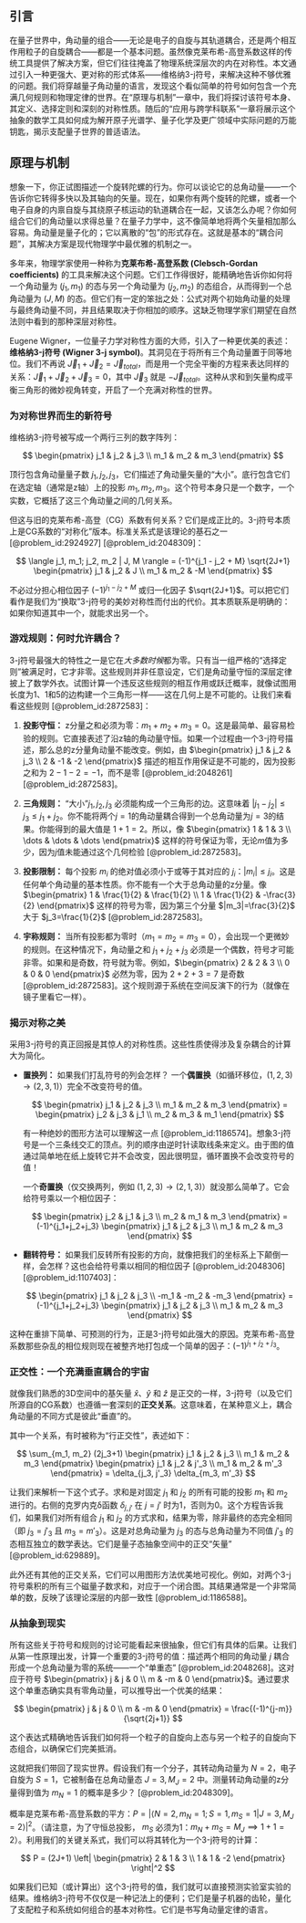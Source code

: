 ## 引言
在量子世界中，角动量的组合——无论是电子的自旋与其轨道耦合，还是两个相互作用粒子的自旋耦合——都是一个基本问题。虽然像克莱布希-高登系数这样的传统工具提供了解决方案，但它们往往掩盖了物理系统深层次的内在对称性。本文通过引入一种更强大、更对称的形式体系——维格纳3-j符号，来解决这种不够优雅的问题。我们将穿越量子角动量的语言，发现这个看似简单的符号如何包含一个充满几何规则和物理定律的世界。在“原理与机制”一章中，我们将探讨该符号本身、其定义、选择定则和深刻的对称性质。随后的“应用与跨学科联系”一章将展示这个抽象的数学工具如何成为解开原子光谱学、量子化学及更广领域中实际问题的万能钥匙，揭示支配量子世界的普适语法。

## 原理与机制

想象一下，你正试图描述一个旋转陀螺的行为。你可以谈论它的总角动量——一个告诉你它转得多快以及其轴向的矢量。现在，如果你有两个旋转的陀螺，或者一个电子自身的内禀自旋与其绕原子核运动的轨道耦合在一起，又该怎么办呢？你如何组合它们的角动量以求得总量？在量子力学中，这不像简单地将两个矢量相加那么容易。角动量是量子化的；它以离散的“包”的形式存在。这就是基本的“耦合问题”，其解决方案是现代物理学中最优雅的机制之一。

多年来，物理学家使用一种称为**克莱布希-高登系数 (Clebsch-Gordan coefficients)** 的工具来解决这个问题。它们工作得很好，能精确地告诉你如何将一个角动量为 $(j_1, m_1)$ 的态与另一个角动量为 $(j_2, m_2)$ 的态组合，从而得到一个总角动量为 $(J, M)$ 的态。但它们有一定的笨拙之处：公式对两个初始角动量的处理与最终角动量不同，并且结果取决于你相加的顺序。这缺乏物理学家们期望在自然法则中看到的那种深层对称性。

Eugene Wigner，一位量子力学对称性方面的大师，引入了一种更优美的表述：**维格纳3-j符号 (Wigner 3-j symbol)**。其洞见在于将所有三个角动量置于同等地位。我们不再说 $\vec{J}_1 + \vec{J}_2 = \vec{J}_{total}$，而是用一个完全平衡的方程来表达同样的关系：$\vec{J}_1 + \vec{J}_2 + \vec{J}_3 = 0$，其中 $\vec{J}_3$ 就是 $-\vec{J}_{total}$。这种从求和到矢量构成平衡三角形的微妙视角转变，开启了一个充满对称性的世界。

### 为对称世界而生的新符号

维格纳3-j符号被写成一个两行三列的数字阵列：

$$
\begin{pmatrix}
j_1 & j_2 & j_3 \\
m_1 & m_2 & m_3
\end{pmatrix}
$$

顶行包含角动量量子数 $j_1, j_2, j_3$，它们描述了角动量矢量的“大小”。底行包含它们在选定轴（通常是z轴）上的投影 $m_1, m_2, m_3$。这个符号本身只是一个数字，一个实数，它概括了这三个角动量之间的几何关系。

但这与旧的克莱布希-高登（CG）系数有何关系？它们是成正比的。3-j符号本质上是CG系数的“对称化”版本。标准关系式是该理论的基石之一 [@problem_id:2924927] [@problem_id:2048309]：

$$
\langle j_1, m_1; j_2, m_2 | J, M \rangle = (-1)^{j_1 - j_2 + M} \sqrt{2J+1} \begin{pmatrix} j_1 & j_2 & J \\ m_1 & m_2 & -M \end{pmatrix}
$$

不必过分担心相位因子 $(-1)^{j_1 - j_2 + M}$ 或归一化因子 $\sqrt{2J+1}$。可以把它们看作是我们为“换取”3-j符号的美妙对称性而付出的代价。其本质联系是明确的：如果你知道其中一个，就能求出另一个。

### 游戏规则：何时允许耦合？

3-j符号最强大的特性之一是它在*大多数时候*都为零。只有当一组严格的“选择定则”被满足时，它才非零。这些规则并非任意设定，它们是角动量守恒的深层定律披上了数学外衣。试图计算一个违反这些规则的相互作用或跃迁概率，就像试图用长度为1、1和5的边构建一个三角形一样——这在几何上是不可能的。让我们来看看这些规则 [@problem_id:2872583]：

1.  **投影守恒：** z分量之和必须为零：$m_1 + m_2 + m_3 = 0$。这是最简单、最容易检验的规则。它直接表述了沿z轴的角动量守恒。如果一个过程由一个3-j符号描述，那么总的z分量角动量不能改变。例如，由 $\begin{pmatrix} j_1 & j_2 & j_3 \\ 2 & -1 & -2 \end{pmatrix}$ 描述的相互作用保证是不可能的，因为投影之和为 $2 - 1 - 2 = -1$，而不是零 [@problem_id:2048261] [@problem_id:2872583]。

2.  **三角规则：** “大小”$j_1, j_2, j_3$ 必须能构成一个三角形的边。这意味着 $|j_1 - j_2| \le j_3 \le j_1 + j_2$。你不能将两个$j=1$的角动量耦合得到一个总角动量为$j=3$的结果。你能得到的最大值是 $1+1=2$。所以，像 $\begin{pmatrix} 1 & 1 & 3 \\ \dots & \dots & \dots \end{pmatrix}$ 这样的符号保证为零，无论$m$值为多少，因为$j$值未能通过这个几何检验 [@problem_id:2872583]。

3.  **投影限制：** 每个投影 $m_i$ 的绝对值必须小于或等于其对应的 $j_i$：$|m_i| \le j_i$。这是任何单个角动量的基本性质。你不能有一个大于总角动量的z分量。像 $\begin{pmatrix} 1 & \frac{1}{2} & \frac{1}{2} \\ 1 & \frac{1}{2} & -\frac{3}{2} \end{pmatrix}$ 这样的符号为零，因为第三个分量 $|m_3|=\frac{3}{2}$ 大于 $j_3=\frac{1}{2}$ [@problem_id:2872583]。

4.  **宇称规则：** 当所有投影都为零时（$m_1=m_2=m_3=0$），会出现一个更微妙的规则。在这种情况下，角动量之和 $j_1+j_2+j_3$ 必须是一个偶数，符号才可能非零。如果和是奇数，符号就为零。例如，$\begin{pmatrix} 2 & 2 & 3 \\ 0 & 0 & 0 \end{pmatrix}$ 必然为零，因为 $2+2+3=7$ 是奇数 [@problem_id:2872583]。这个规则源于系统在空间反演下的行为（就像在镜子里看它一样）。

### 揭示对称之美

采用3-j符号的真正回报是其惊人的对称性质。这些性质使得涉及复杂耦合的计算大为简化。

-   **置换列：** 如果我们打乱符号的列会怎样？
    一个**偶置换**（如循环移位，$(1,2,3) \to (2,3,1)$）完全不改变符号的值。

    $$ \begin{pmatrix} j_1 & j_2 & j_3 \\ m_1 & m_2 & m_3 \end{pmatrix} = \begin{pmatrix} j_2 & j_3 & j_1 \\ m_2 & m_3 & m_1 \end{pmatrix} $$

    有一种绝妙的图形方法可以理解这一点 [@problem_id:1186574]。想象3-j符号是一个三条线交汇的顶点。列的顺序由逆时针读取线条来定义。由于图的值通过简单地在纸上旋转它并不会改变，因此很明显，循环置换不会改变符号的值！

    一个**奇置换**（仅交换两列，例如 $(1,2,3) \to (2,1,3)$）就没那么简单了。它会给符号乘以一个相位因子：

    $$ \begin{pmatrix} j_2 & j_1 & j_3 \\ m_2 & m_1 & m_3 \end{pmatrix} = (-1)^{j_1+j_2+j_3} \begin{pmatrix} j_1 & j_2 & j_3 \\ m_1 & m_2 & m_3 \end{pmatrix} $$

-   **翻转符号：** 如果我们反转所有投影的方向，就像把我们的坐标系上下颠倒一样，会怎样？这也会给符号乘以相同的相位因子 [@problem_id:2048306] [@problem_id:1107403]：

    $$ \begin{pmatrix} j_1 & j_2 & j_3 \\ -m_1 & -m_2 & -m_3 \end{pmatrix} = (-1)^{j_1+j_2+j_3} \begin{pmatrix} j_1 & j_2 & j_3 \\ m_1 & m_2 & m_3 \end{pmatrix} $$

这种在重排下简单、可预测的行为，正是3-j符号如此强大的原因。克莱布希-高登系数那些杂乱的相位规则现在被整齐地打包成一个简单的因子：$(-1)^{j_1+j_2+j_3}$。

### 正交性：一个充满垂直耦合的宇宙

就像我们熟悉的3D空间中的基矢量 $\hat{x}$、$\hat{y}$ 和 $\hat{z}$ 是正交的一样，3-j符号（以及它们所源自的CG系数）也遵循一套深刻的**正交关系**。这意味着，在某种意义上，耦合角动量的不同方式是彼此“垂直”的。

其中一个关系，有时被称为“行正交性”，表述如下：

$$ \sum_{m_1, m_2} (2j_3+1) \begin{pmatrix} j_1 & j_2 & j_3 \\ m_1 & m_2 & m_3 \end{pmatrix} \begin{pmatrix} j_1 & j_2 & j'_3 \\ m_1 & m_2 & m'_3 \end{pmatrix} = \delta_{j_3, j'_3} \delta_{m_3, m'_3} $$

让我们来解析一下这个式子。求和是对固定 $j_1$ 和 $j_2$ 的所有可能的投影 $m_1$ 和 $m_2$ 进行的。右侧的克罗内克δ函数 $\delta_{j,j'}$ 在 $j=j'$ 时为1，否则为0。这个方程告诉我们，如果我们对所有组合 $j_1$ 和 $j_2$ 的方式求和，结果为零，除非最终的态完全相同（即 $j_3 = j'_3$ 且 $m_3 = m'_3$）。这是对总角动量为 $j_3$ 的态与总角动量为不同值 $j'_3$ 的态相互独立的数学表达。它们是量子态抽象空间中的正交“矢量” [@problem_id:629889]。

此外还有其他的正交关系，它们可以用图形方法优美地可视化。例如，对两个3-j符号乘积的所有三个磁量子数求和，对应于一个闭合图。其结果通常是一个非常简单的数，反映了该理论深层的内部一致性 [@problem_id:1186588]。

### 从抽象到现实

所有这些关于符号和规则的讨论可能看起来很抽象，但它们有具体的后果。让我们从第一性原理出发，计算一个重要的3-j符号的值：描述两个相同的角动量 $j$ 耦合形成一个总角动量为零的系统——一个“单重态” [@problem_id:2048268]。这对应于符号 $\begin{pmatrix} j & j & 0 \\ m & -m & 0 \end{pmatrix}$。通过要求这个单重态确实具有零角动量，可以推导出一个优美的结果：

$$
\begin{pmatrix} j & j & 0 \\ m & -m & 0 \end{pmatrix} = \frac{(-1)^{j-m}}{\sqrt{2j+1}}
$$

这个表达式精确地告诉我们如何将一个粒子的自旋向上态与另一个粒子的自旋向下态组合，以确保它们完美抵消。

这就把我们带回了现实世界。假设我们有一个分子，其转动角动量为 $N=2$，电子自旋为 $S=1$，它被制备在总角动量态 $J=3, M_J=2$ 中。测量转动角动量的z分量得到值为 $m_N=1$ 的概率是多少？ [@problem_id:2048309]。

概率是克莱布希-高登系数的平方：$P = |\langle N=2, m_N=1; S=1, m_S=1 | J=3, M_J=2 \rangle|^2$。（请注意，为了守恒总投影， $m_S$ 必须为1：$m_N+m_S=M_J \implies 1+1=2$）。利用我们的关键关系式，我们可以将其转化为一个3-j符号的计算：

$$
P = (2J+1) \left| \begin{pmatrix} 2 & 1 & 3 \\ 1 & 1 & -2 \end{pmatrix} \right|^2
$$

如果我们已知（或计算出）这个3-j符号的值，我们就可以直接预测实验室实验的结果。维格纳3-j符号不仅仅是一种记法上的便利；它们是量子机器的齿轮，量化了支配粒子和系统如何组合的基本对称性。它们是书写角动量定律的语言。

